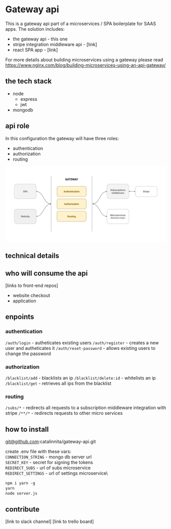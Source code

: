 # Gateway api

This is a gateway api part of a microservices / SPA boilerplate for SAAS apps. The solution includes:

* the gateway api - this one
* stripe integration middleware api - [link]
* react SPA app - [link]

For more details about building microservices using a gateway please read https://www.nginx.com/blog/building-microservices-using-an-api-gateway/

## the tech stack

* node
  * express
  * jwt
* mongodb

## api role

In this configuration the gateway will have three roles:

* authentication
* authorization
* routing

![gateway roles](https://github.com/catalinnita/gateway-api/blob/master/gateway.png)

## technical details


## who will consume the api

[links to front-end repos]
* website checkout
* application

## enpoints

### authentication

`/auth/login` - autheticates existing users
`/auth/register` - creates a new user and autheticates it
`/auth/reset-password` - allows existing users to change the password

### authorization

`/blacklist/add` - blacklists an ip
`/blacklist/delete:id` - whitelists an ip
`/blacklist/get` - retrieves all ips from the blacklist

### routing

`/subs/*` - redirects all requests to a subscription middleware integration with stripe
`/**/*` - redirects requests to other micro services

## how to install

git@github.com:catalinnita/gateway-api.git

create .env file with these vars:\
`CONNECTION_STRING` - mongo db server url\
`SECRET_KEY` - secret for signing the tokens\
`REDIRECT_SUBS` - url of subs microservice\
`REDIRECT_SETTINGS` - url of settings microservice\

```
npm i yarn -g
yarn
node server.js
```

## contribute

[link to slack channel]
[link to trello board]
